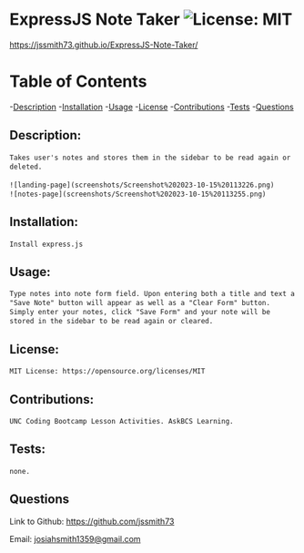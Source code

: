 # ExpressJS Note Taker ![License: MIT](https://img.shields.io/badge/License-MIT-yellow.svg)

 https://jssmith73.github.io/ExpressJS-Note-Taker/

# Table of Contents

-[Description](#description)
-[Installation](#installation)
-[Usage](#usage)
-[License](#license)
-[Contributions](#contributions)
-[Tests](#tests)
-[Questions](#questions)


## Description:

    Takes user's notes and stores them in the sidebar to be read again or deleted.

    ![landing-page](screenshots/Screenshot%202023-10-15%20113226.png)
    ![notes-page](screenshots/Screenshot%202023-10-15%20113255.png)

## Installation:

    Install express.js

## Usage:

    Type notes into note form field. Upon entering both a title and text a "Save Note" button will appear as well as a "Clear Form" button. Simply enter your notes, click "Save Form" and your note will be stored in the sidebar to be read again or cleared.

## License:

    MIT License: https://opensource.org/licenses/MIT

## Contributions:

    UNC Coding Bootcamp Lesson Activities. AskBCS Learning.

## Tests:

    none.

## Questions

   Link to Github: https://github.com/jssmith73

   Email: josiahsmith1359@gmail.com
